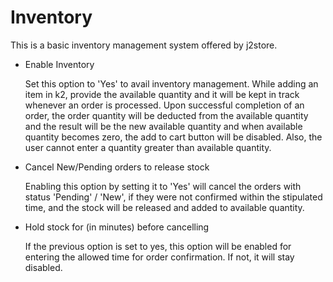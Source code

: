 # Inventory

This is a basic inventory management system offered by j2store.

* Enable Inventory

    Set this option to 'Yes' to avail inventory management. While adding an item in k2, provide the available quantity and it will be kept in track whenever an order is processed. Upon successful completion of an order, the order quantity will be deducted from the available quantity and the result will be the new available quantity and when available quantity becomes zero, the add to cart button will be disabled. Also, the user cannot enter a quantity greater than available quantity.
    
* Cancel New/Pending orders to release stock

    Enabling this option by setting it to 'Yes' will cancel the orders with status 'Pending' / 'New', if they were not confirmed within the stipulated time, and the stock will be released and added to available quantity.

* Hold stock for (in minutes) before cancelling

    If the previous option is set to yes, this option will be enabled for entering the allowed time for order confirmation. If not, it will stay disabled.